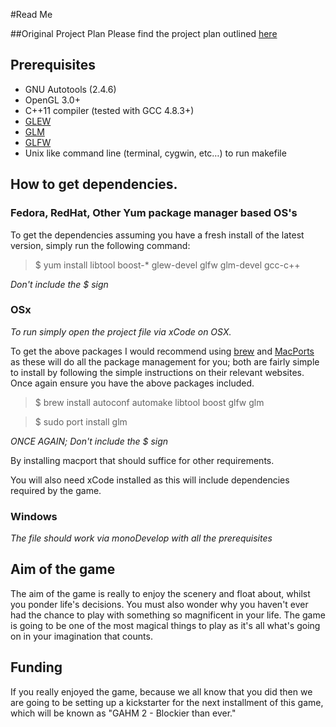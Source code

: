 
#Read Me

##Original Project Plan
Please find the project plan outlined [here](https://github.com/MADAMULLAC/GAHM/blob/master/ProjectPlan.md "Project Plan")

## Prerequisites
- GNU Autotools (2.4.6)
- OpenGL 3.0+
- C++11 compiler (tested with GCC 4.8.3+)
- [GLEW](http://glew.sourceforge.net/)
- [GLM](http://glm.g-truc.net/)
- [GLFW](http://www.glfw.org/download.html)
- Unix like command line (terminal, cygwin, etc…) to run makefile

## How to get dependencies.

### Fedora, RedHat, Other Yum package manager based OS's


To get the dependencies assuming you have a fresh install of the latest version, simply run the following command:

> $ yum install libtool boost-* glew-devel glfw glm-devel gcc-c++

*Don't include the $ sign*

### OSx

*To run simply open the project file via xCode on OSX.*

To get the above packages I would recommend using [brew](http://brew.sh/) and [MacPorts](https://www.macports.org/) as these will do all the package management for you; both are fairly simple to install by following the simple instructions on their relevant websites.
Once again ensure you have the above packages included. 

> $ brew install autoconf automake libtool boost glfw glm 

> $ sudo port install glm

*ONCE AGAIN; Don't include the $ sign*

By installing macport that should suffice for other requirements.

You will also need xCode installed as this will include dependencies required by the game.

### Windows

*The file should work via monoDevelop with all the prerequisites*

## Aim of the game

The aim of the game is really to enjoy the scenery and float about, whilst you ponder life's decisions. You must also wonder why you haven't ever had the chance to play with something so magnificent in your life. The game is going to be one of the most magical things to play as it's all what's going on in your imagination that counts. 

## Funding

If you really enjoyed the game, because we all know that you did then we are going to be setting up a kickstarter for the next installment of this game, which will be known as "GAHM 2 - Blockier than ever."
